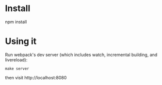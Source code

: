 
# Install

npm install

# Using it

Run webpack's dev server (which includes watch, incremental building, and livereload):

```
make server
```

then visit http://localhost:8080
